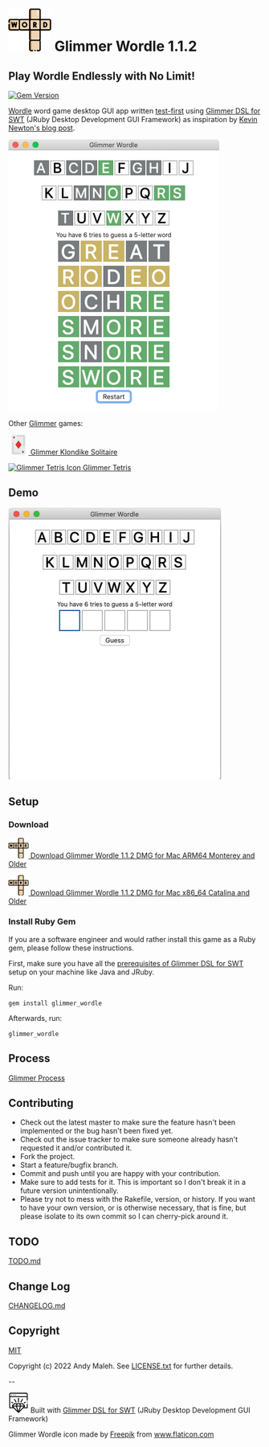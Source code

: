 # <img src='https://raw.githubusercontent.com/AndyObtiva/glimmer_wordle/master/icons/linux/Glimmer Wordle.png' height=85 /> Glimmer Wordle 1.1.2
## Play Wordle Endlessly with No Limit!
[![Gem Version](https://badge.fury.io/rb/glimmer_wordle.svg)](http://badge.fury.io/rb/glimmer_wordle)

[Wordle](https://en.wikipedia.org/wiki/Wordle) word game desktop GUI app written [test-first](https://github.com/AndyObtiva/wordle/blob/master/spec/app/model/five_letter_word_spec.rb) using [Glimmer DSL for SWT](https://github.com/AndyObtiva/glimmer-dsl-swt) (JRuby Desktop Development GUI Framework) as inspiration by [Kevin Newton's blog post](https://kddnewton.com/2022/01/29/solving-wordle-in-ruby.html).

![Wordle Screenshot](screenshots/glimmer-wordle.png)

Other [Glimmer](https://github.com/AndyObtiva/glimmer) games:

[<img alt="Glimmer Klondike Solitaire Icon" src="https://raw.githubusercontent.com/AndyObtiva/glimmer_klondike_solitaire/master/icons/linux/Glimmer%20Klondike%20Solitaire.png" height=40 /> Glimmer Klondike Solitaire](https://github.com/AndyObtiva/glimmer_klondike_solitaire)

[<img alt="Glimmer Tetris Icon" src="https://raw.githubusercontent.com/AndyObtiva/glimmer_tetris/master/package/linux/Glimmer%20Tetris.png" height=40 /> Glimmer Tetris](https://github.com/AndyObtiva/glimmer_tetris)

## Demo

![Wordle Screenshot](screenshots/glimmer-wordle.gif)

## Setup

### Download

[<img src='https://raw.githubusercontent.com/AndyObtiva/glimmer_wordle/master/icons/linux/Glimmer Wordle.png' height=40 /> Download Glimmer Wordle 1.1.2 DMG for Mac ARM64 Monterey and Older](https://www.dropbox.com/s/rmanrz81qfrpqq5/Glimmer%20Wordle-arm64-1.1.2.dmg?dl=1)

[<img src='https://raw.githubusercontent.com/AndyObtiva/glimmer_wordle/master/icons/linux/Glimmer Wordle.png' height=40 /> Download Glimmer Wordle 1.1.2 DMG for Mac x86_64 Catalina and Older](https://www.dropbox.com/s/ysureb9o1dky7w0/Glimmer%20Wordle-1.1.2.dmg?dl=1)

### Install Ruby Gem

If you are a software engineer and would rather install this game as a Ruby gem, please follow these instructions.

First, make sure you have all the [prerequisites of Glimmer DSL for SWT](https://github.com/AndyObtiva/glimmer-dsl-swt#pre-requisites) setup on your machine like Java and JRuby.

Run:

```
gem install glimmer_wordle
```

Afterwards, run:

```
glimmer_wordle
```

## Process

[Glimmer Process](https://github.com/AndyObtiva/glimmer/blob/master/PROCESS.md)

## Contributing

-   Check out the latest master to make sure the feature hasn't been
    implemented or the bug hasn't been fixed yet.
-   Check out the issue tracker to make sure someone already hasn't
    requested it and/or contributed it.
-   Fork the project.
-   Start a feature/bugfix branch.
-   Commit and push until you are happy with your contribution.
-   Make sure to add tests for it. This is important so I don't break it
    in a future version unintentionally.
-   Please try not to mess with the Rakefile, version, or history. If
    you want to have your own version, or is otherwise necessary, that
    is fine, but please isolate to its own commit so I can cherry-pick
    around it.

## TODO

[TODO.md](TODO.md)

## Change Log

[CHANGELOG.md](CHANGELOG.md)

## Copyright

[MIT](LICENSE.txt)

Copyright (c) 2022 Andy Maleh. See
[LICENSE.txt](LICENSE.txt) for further details.

--

[<img src="https://raw.githubusercontent.com/AndyObtiva/glimmer/master/images/glimmer-logo-hi-res.png" height=40 />](https://github.com/AndyObtiva/glimmer) Built with [Glimmer DSL for SWT](https://github.com/AndyObtiva/glimmer-dsl-swt) (JRuby Desktop Development GUI Framework)

Glimmer Wordle icon made by <a href="https://www.flaticon.com/authors/freepik" title="Freepik">Freepik</a> from <a href="https://www.flaticon.com/" title="Flaticon">www.flaticon.com</a>
